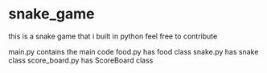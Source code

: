 # snake_game
this is a snake game that i built in python feel free to contribute

main.py contains the main code
food.py has food class
snake.py has snake class
score_board.py has ScoreBoard class
